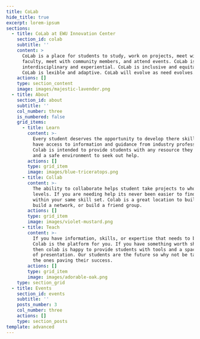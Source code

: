 ```yaml
---
title: CoLab
hide_title: true
excerpt: lorem-ipsum
sections:
  - title: CoLab at EWU Innovation Center
    section_id: colab
    subtitle: ''
    content: >
      CoLab is a place for students to study, work on projects, meet with
      faculty, meet with community members, and attend events. CoLab is
      interdisciplinary and experiential. CoLab is inclusive and equitable.
      CoLab is lexible and adaptive. CoLab will evolve as need evolves.
    actions: []
    type: section_content
    image: images/majestic-lavender.png
  - title: About
    section_id: about
    subtitle: ''
    col_number: three
    is_numbered: false
    grid_items:
      - title: Learn
        content: >-
          Every student deserves the opportunity to develop there skills and
          have access to information and guidance from industry professionals.
          Colab is intended to provide students with any resource they may need
          and a safe environment to seek out help. 
        actions: []
        type: grid_item
        image: images/blue-triceratops.png
      - title: Collab
        content: >-
          The ability to collaborate helps student take projects to whole new
          levels. If you are needing help its never been easier to find other
          within your same skill set. Colab is a great location to build a team,
          build a network, or build a friend group. 
        actions: []
        type: grid_item
        image: images/violet-mustard.png
      - title: Teach
        content: >-
          If you have information, skills, or expertise that needs to be shared
          Colab is the platform for you. If you have something worth sharing
          then colab is happy to provide students with tools and a space capable
          of presentation. Our students are the future so why not be taught by
          the ones paving their success. 
        actions: []
        type: grid_item
        image: images/adorable-oak.png
    type: section_grid
  - title: Events
    section_id: events
    subtitle: ''
    posts_number: 3
    col_number: three
    actions: []
    type: section_posts
template: advanced
---
```

